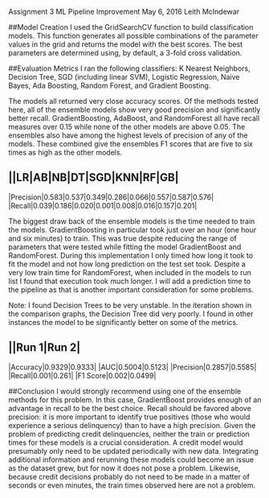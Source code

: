 Assignment 3
ML Pipeline Improvement
May 6, 2016
Leith McIndewar


##Model Creation
I used the GridSearchCV function to build classification models. This function generates all possible combinations
of the parameter values in the grid and returns the model with the best scores. The best parameters are determined
using, by default, a 3-fold cross validation.

##Evaluation Metrics
I ran the following classifiers:
K Nearest Neighbors, Decision Tree, SGD (including linear SVM), Logistic Regression, Naive Bayes, Ada Boosting,
Random Forest, and Gradient Boosting.

The models all returned very close accuracy scores. Of the methods tested here, all of the ensemble models show very good precision and significantly better recall. GradientBoosting, AdaBoost, and RandomForest all have recall measures over 0.15 while none of the other models are above 0.05. The ensembles also have among the highest levels of precision of any of the models.
These combined give the ensembles F1 scores that are five to six times as high as the other models.

||LR|AB|NB|DT|SGD|KNN|RF|GB|
--------------------------
|Precision|0.583|0.537|0.349|0.286|0.066|0.557|0.587|0.576|
|Recall|0.039|0.186|0.020|0.001|0.008|0.016|0.157|0.201|

The biggest draw back of the ensemble models is the time needed to train the models. GradientBoosting in particular
took just over an hour (one hour and six minutes) to train. This was true despite reducing the range of parameters
that were tested while fitting the model GradientBoost and RandomForest. During this implementation I only timed how long it
took to fit the model and not how long prediction on the test set took. Despite a very low train time for RandomForest, when included in the models to run list I found that execution took much longer. I will add a prediction time to the pipeline as that is another important consideration for some problems.

Note: I found Decision Trees to be very unstable. In the iteration shown in the comparison graphs, the Decision Tree did very poorly. I found in other instances the model to be significantly better on some of the metrics.

||Run 1|Run 2|
------------
|Accuracy|0.9329|0.9333|
|AUC|0.5004|0.5123|
|Precision|0.2857|0.5585|
|Recall|0.001|0.261|
|F1 Score|0.002|0.0499|

##Conclusion
I would strongly recommend using one of the ensemble methods for this problem. In this case, GradientBoost provides enough of an
advantage in recall to be the best choice. Recall should be favored above precision: it is more important to identify true positives (those who would experience a serious delinquency) than to have a high precision.
Given the problem of predicting credit delinquencies, neither the train or prediction times for these models is a crucial consideration. A credit model would presumably only need to be updated periodically with new data. Integrating additional information and rerunning these models could become an issue as the dataset grew, but for now it does not pose a problem. Likewise, because credit decisions probably do not need to be made in a matter of seconds or even minutes, the train times observed here are not a problem.
